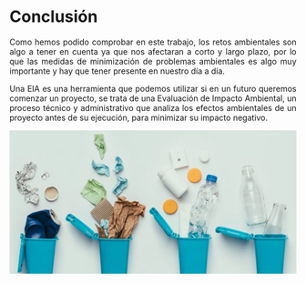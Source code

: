 # Conclusión

<p align="justify">
Como hemos podido comprobar en este trabajo, los retos ambientales son algo a tener en cuenta ya que nos afectaran a corto y largo plazo, por lo que las medidas de minimización de problemas ambientales es algo muy importante y hay que tener presente en nuestro día a día.
</p>

<p align="justify">
Una EIA es una herramienta que podemos utilizar si en un futuro queremos comenzar un proyecto, se trata de una Evaluación de Impacto Ambiental, un proceso técnico y administrativo que analiza los efectos ambientales de un proyecto antes de su ejecución, para minimizar su impacto negativo.
</p>

![Conclusión](img/conclusion.jpg)
